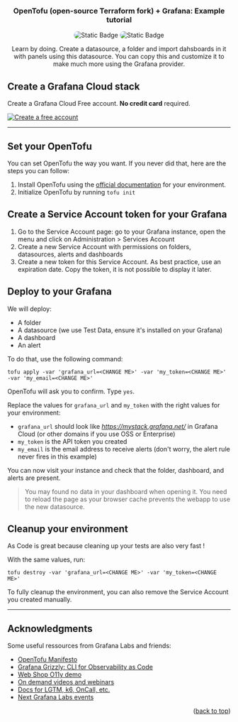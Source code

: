 <!-- Improved compatibility of back to top link: See: https://github.com/othneildrew/Best-README-Template/pull/73 -->
<a name="readme-top"></a>
<!--
*** Thanks for checking out the Best-README-Template. If you have a suggestion
*** that would make this better, please fork the repo and create a pull request
*** or simply open an issue with the tag "enhancement".
*** Don't forget to give the project a star!
*** Thanks again! Now go create something AMAZING! :D
-->


<!-- PROJECT LOGO -->
<br />
<div align="center">
  <h3 align="center">OpenTofu (open-source Terraform fork) + Grafana: Example tutorial</h3>
  <img alt="Static Badge" style="border-radius:16px" src="https://img.shields.io/badge/GRAFANA-F46800?style=for-the-badge&logo=grafana&logoColor=white">
  <img alt="Static Badge" style="border-radius:16px" src="https://img.shields.io/badge/OPENTOFU-FFDA18?style=for-the-badge&logo=opentofu&logoColor=white">
  <p align="center">
    Learn by doing. Create a datasource, a folder and import dahsboards in it with panels using this datasource. You can copy this and customize it to make much more using the Grafana provider.
  </p>
</div>

## Create a Grafana Cloud stack

Create a Grafana Cloud Free account. **No credit card** required.

[![Create a free account](https://img.shields.io/badge/CREATE%20A%20CLOUD%20ACCOUNT-F46800?style=for-the-badge&logo=grafana&logoColor=white)](https://grafana.com/auth/sign-up/create-user?cta=create-free-account)

---

## Set your OpenTofu

You can set OpenTofu the way you want. If you never did that, here are the steps you can follow:

1. Install OpenTofu using the [official documentation](https://opentofu.org/docs/intro/install/) for your environment.
2. Initialize OpenTofu by running `tofu init`

## Create a Service Account token for your Grafana

1. Go to the Service Account page: go to your Grafana instance, open the menu and click on Administration > Services Account
2. Create a new Service Account with permissions on folders, datasources, alerts and dashboards
3. Create a new token for this Service Account. As best practice, use an expiration date. Copy the token, it is not possible to display it later.

## Deploy to your Grafana

We will deploy:
- A folder
- A datasource (we use Test Data, ensure it's installed on your Grafana)
- A dashboard
- An alert

To do that, use the following command:

    tofu apply -var 'grafana_url=<CHANGE ME>' -var 'my_token=<CHANGE ME>' -var 'my_email=<CHANGE ME>'

OpenTofu will ask you to confirm. Type `yes`.

Replace the values for `grafana_url` and `my_token` with the right values for your environment:
- `grafana_url` should look like *https://mystack.grafana.net/* in Grafana Cloud (or other domains if you use OSS or Enterprise)
- `my_token` is the API token you created
- `my_email` is the email address to receive alerts (don't worry, the alert rule never fires in this example)

You can now visit your instance and check that the folder, dashboard, and alerts are present.

> You may found no data in your dashboard when opening it. You need to reload the page as your browser cache prevents the webapp to use the new datasource.

## Cleanup your environment

As Code is great because cleaning up your tests are also very fast !

With the same values, run:

    tofu destroy -var 'grafana_url=<CHANGE ME>' -var 'my_token=<CHANGE ME>'

To fully cleanup the environment, you can also remove the Service Account you created manually.

---

<!-- ACKNOWLEDGMENTS -->
## Acknowledgments

Some useful ressources from Grafana Labs and friends:

* [OpenTofu Manifesto](https://opentofu.org/manifesto/)
* [Grafana Grizzly: CLI for Observability as Code](https://grafana.github.io/grizzly/)
* [Web Shop O11y demo](https://github.com/Condla/web-shop-o11y-demo)
* [On demand videos and webinars](https://grafana.com/videos/)
* [Docs for LGTM, k6, OnCall, etc.](https://grafana.com/docs/)
* [Next Grafana Labs events](https://grafana.com/about/events/)

<p align="right">(<a href="#readme-top">back to top</a>)</p>